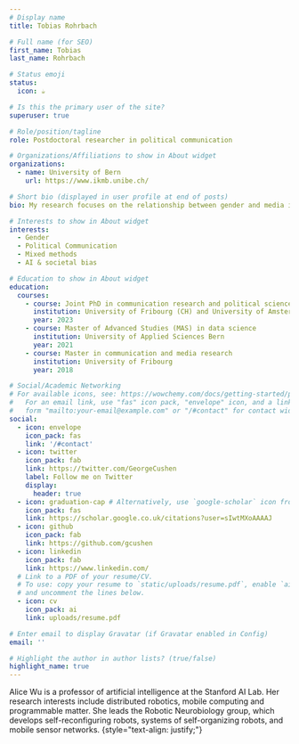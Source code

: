 ```yaml
---
# Display name
title: Tobias Rohrbach

# Full name (for SEO)
first_name: Tobias
last_name: Rohrbach

# Status emoji
status:
  icon: ☕️

# Is this the primary user of the site?
superuser: true

# Role/position/tagline
role: Postdoctoral researcher in political communication

# Organizations/Affiliations to show in About widget
organizations:
  - name: University of Bern
    url: https://www.ikmb.unibe.ch/

# Short bio (displayed in user profile at end of posts)
bio: My research focuses on the relationship between gender and media in political communication, political psychology, and health communication. I specialize in mixed-methods designs that combine a wide range of methodological approaches, including observational and experimental designs, quantitative and qualitative analyses, and computational methods.

# Interests to show in About widget
interests:
  - Gender
  - Political Communication
  - Mixed methods
  - AI & societal bias

# Education to show in About widget
education:
  courses:
    - course: Joint PhD in communication research and political science
      institution: University of Fribourg (CH) and University of Amsterdam
      year: 2023
    - course: Master of Advanced Studies (MAS) in data science
      institution: University of Applied Sciences Bern
      year: 2021
    - course: Master in communication and media research
      institution: University of Fribourg
      year: 2018

# Social/Academic Networking
# For available icons, see: https://wowchemy.com/docs/getting-started/page-builder/#icons
#   For an email link, use "fas" icon pack, "envelope" icon, and a link in the
#   form "mailto:your-email@example.com" or "/#contact" for contact widget.
social:
  - icon: envelope
    icon_pack: fas
    link: '/#contact'
  - icon: twitter
    icon_pack: fab
    link: https://twitter.com/GeorgeCushen
    label: Follow me on Twitter
    display:
      header: true
  - icon: graduation-cap # Alternatively, use `google-scholar` icon from `ai` icon pack
    icon_pack: fas
    link: https://scholar.google.co.uk/citations?user=sIwtMXoAAAAJ
  - icon: github
    icon_pack: fab
    link: https://github.com/gcushen
  - icon: linkedin
    icon_pack: fab
    link: https://www.linkedin.com/
  # Link to a PDF of your resume/CV.
  # To use: copy your resume to `static/uploads/resume.pdf`, enable `ai` icons in `params.yaml`,
  # and uncomment the lines below.
  - icon: cv
    icon_pack: ai
    link: uploads/resume.pdf

# Enter email to display Gravatar (if Gravatar enabled in Config)
email: ''

# Highlight the author in author lists? (true/false)
highlight_name: true
---
```


Alice Wu is a professor of artificial intelligence at the Stanford AI Lab. Her research interests include distributed robotics, mobile computing and programmable matter. She leads the Robotic Neurobiology group, which develops self-reconfiguring robots, systems of self-organizing robots, and mobile sensor networks.
{style="text-align: justify;"}
